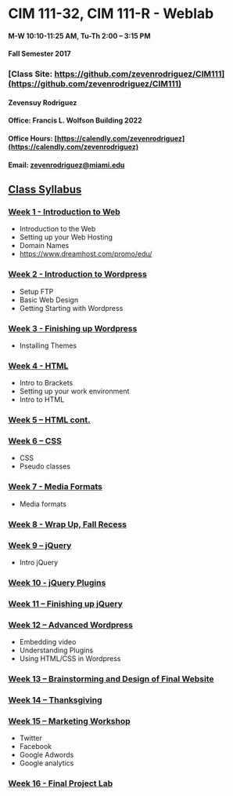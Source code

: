 # CIM 111-32, CIM 111-R - Weblab

#### M-W 10:10-11:25 AM, Tu-Th 2:00 – 3:15 PM

#### Fall Semester 2017

### [Class Site: https://github.com/zevenrodriguez/CIM111](https://github.com/zevenrodriguez/CIM111)


#### Zevensuy Rodriguez

#### Office: Francis L. Wolfson Building 2022

#### Office Hours: [https://calendly.com/zevenrodriguez](https://calendly.com/zevenrodriguez)

#### Email: zevenrodriguez@miami.edu


## [Class Syllabus](https://github.com/zevenrodriguez/CIM111/blob/master/CIM111-General-Weblab.pdf)


### [Week 1 - Introduction to Web](https://github.com/zevenrodriguez/CIM111/tree/master/week1)
* Introduction to the Web
* Setting up your Web Hosting
* Domain Names
 * https://www.dreamhost.com/promo/edu/

### [Week 2 - Introduction to Wordpress](https://github.com/zevenrodriguez/CIM540-640/tree/master/week2)
* Setup FTP
* Basic Web Design
* Getting Starting with Wordpress

### [Week 3 - Finishing up Wordpress]()
* Installing Themes

### [Week 4 - HTML]()
* Intro to Brackets
* Setting up your work environment
* Intro to HTML

### [Week 5 – HTML cont.]()

### [Week 6 – CSS]()
* CSS
* Pseudo classes

### [Week 7 - Media Formats]()
* Media formats

### [Week 8 - Wrap Up, Fall Recess]()

### [Week 9 – jQuery]()
* Intro jQuery

### [Week 10 - jQuery Plugins]()

### [Week 11 – Finishing up jQuery]()

### [Week 12 – Advanced Wordpress]()
* Embedding video
* Understanding Plugins
* Using HTML/CSS in Wordpress

### [Week 13 – Brainstorming and Design of Final Website]()

### [Week 14 – Thanksgiving]()

### [Week 15 – Marketing Workshop]()
* Twitter
* Facebook
* Google Adwords
* Google analytics

### [Week 16 - Final Project Lab]()
